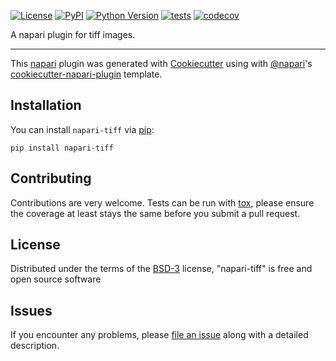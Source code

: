 
[![License](https://img.shields.io/pypi/l/napari-tiff.svg?color=green)](https://github.com/napari/napari-tiff/raw/master/LICENSE)
[![PyPI](https://img.shields.io/pypi/v/napari-tiff.svg?color=green)](https://pypi.org/project/napari-tiff)
[![Python Version](https://img.shields.io/pypi/pyversions/napari-tiff.svg?color=green)](https://python.org)
[![tests](https://github.com/GenevieveBuckley/napari-tiff/workflows/tests/badge.svg)](https://github.com/GenevieveBuckley/napari-tiff/actions)
[![codecov](https://codecov.io/gh/GenevieveBuckley/napari-tiff/branch/master/graph/badge.svg)](https://codecov.io/gh/GenevieveBuckley/napari-tiff)

A napari plugin for tiff images.

----------------------------------

This [napari] plugin was generated with [Cookiecutter] using with [@napari]'s [cookiecutter-napari-plugin] template.

<!--
Don't miss the full getting started guide to set up your new package:
https://github.com/napari/cookiecutter-napari-plugin#getting-started

and review the napari docs for plugin developers:
https://napari.org/docs/plugins/index.html
-->

## Installation

You can install `napari-tiff` via [pip]:

    pip install napari-tiff

## Contributing

Contributions are very welcome. Tests can be run with [tox], please ensure
the coverage at least stays the same before you submit a pull request.

## License

Distributed under the terms of the [BSD-3] license,
"napari-tiff" is free and open source software

## Issues

If you encounter any problems, please [file an issue] along with a detailed description.

[napari]: https://github.com/napari/napari
[Cookiecutter]: https://github.com/audreyr/cookiecutter
[@napari]: https://github.com/napari
[MIT]: http://opensource.org/licenses/MIT
[BSD-3]: http://opensource.org/licenses/BSD-3-Clause
[GNU GPL v3.0]: http://www.gnu.org/licenses/gpl-3.0.txt
[GNU LGPL v3.0]: http://www.gnu.org/licenses/lgpl-3.0.txt
[Apache Software License 2.0]: http://www.apache.org/licenses/LICENSE-2.0
[Mozilla Public License 2.0]: https://www.mozilla.org/media/MPL/2.0/index.txt
[cookiecutter-napari-plugin]: https://github.com/napari/cookiecutter-napari-plugin
[file an issue]: https://github.com/GenevieveBuckley/napari-tiff/issues
[napari]: https://github.com/napari/napari
[tox]: https://tox.readthedocs.io/en/latest/
[pip]: https://pypi.org/project/pip/
[PyPI]: https://pypi.org/
